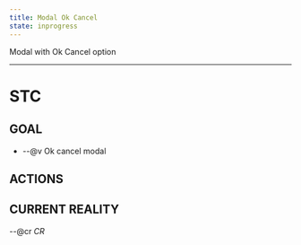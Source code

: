 ```yaml
---
title: Modal Ok Cancel
state: inprogress
---
```


Modal with Ok Cancel option
___
# STC #
## GOAL ##
* --@v Ok cancel modal

## ACTIONS ##


## CURRENT REALITY ##
--@cr _CR_

 